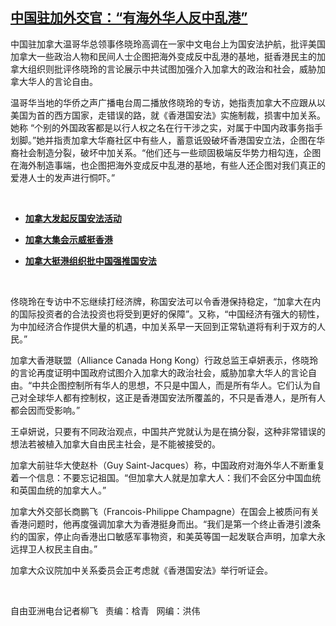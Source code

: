 <!--1596134867000-->
[中国驻加外交官：“有海外华人反中乱港”](https://www.rfa.org/mandarin/yataibaodao/junshiwaijiao/lf-07302020142853.html)
------

<p>中国驻加拿大温哥华总领事佟晓玲高调在一家中文电台上为国安法护航，批评美国加拿大一些政治人物和民间人士企图把海外变成反中乱港的基地，挺香港民主的加拿大组织则批评佟晓玲的言论展示中共试图加强介入加拿大的政治和社会，威胁加拿大华人的言论自由。</p><p>温哥华当地的华侨之声广播电台周二播放佟晓玲的专访，她指责加拿大不应跟从以美国为首的西方国家，走错误的路，就《香港国安法》实施制裁，损害中加关系。她称 “个别的外国政客都是以行人权之名在行干涉之实，对属于中国内政事务指手划脚。”她并指责加拿大华裔社区中有些人，蓄意诋毁破坏香港国安立法，企图在华裔社会制造分裂，破坏中加关系。“他们还与一些顽固极端反华势力相勾连，企图在海外制造事端，也企图把海外变成反中乱港的基地，有些人还企图对我们真正的爱港人士的发声进行恫吓。”</p><p> </p><ul><li><b><a class="external-link" href="http://www.rfa.org/mandarin/yataibaodao/junshiwaijiao/lf-07022020135149.html">加拿大发起反国安法活动</a></b></li></ul><ul><li><b><a class="external-link" href="http://www.rfa.org/mandarin/yataibaodao/gangtai/lf-05252020115710.html">加拿大集会示威挺香港</a></b></li></ul><ul><li><b><a class="external-link" href="http://www.rfa.org/mandarin/yataibaodao/gangtai/lf-05212020133744.html">加拿大挺港组织批中国强推国安法</a></b></li></ul><p> </p><p>佟晓玲在专访中不忘继续打经济牌，称国安法可以令香港保持稳定，“加拿大在内的国际投资者的合法投资也将受到更好的保障”。又称，“中国经济有强大的韧性，为中加经济合作提供大量的机遇，中加关系早一天回到正常轨道将有利于双方的人民。”</p><p>加拿大香港联盟（Alliance Canada Hong Kong）行政总监王卓妍表示，佟晓玲的言论再度证明中国政府试图介入加拿大的政治社会，威胁加拿大华人的言论自由。“中共企图控制所有华人的思想，不只是中国人，而是所有华人。它们认为自己对全球华人都有控制权，这正是香港国安法所覆盖的，不只是香港人，是所有人都会因而受影响。”</p><p>王卓妍说，只要有不同政治观点，中国共产党就认为是在搞分裂，这种非常错误的想法若被植入加拿大自由民主社会，是不能被接受的。</p><p>加拿大前驻华大使赵朴（Guy Saint-Jacques）称，中国政府对海外华人不断重复着一个信息：不要忘记祖国。“但加拿大人就是加拿大人：我们不会区分中国血统和英国血统的加拿大人。”</p><p>加拿大外交部长商鹏飞（Francois-Philippe Champagne）在国会上被质问有关香港问题时，他再度强调加拿大为香港挺身而出。“我们是第一个终止香港引渡条约的国家，停止向香港出口敏感军事物资，和美英等国一起发联合声明，加拿大永远捍卫人权民主自由。”</p><p>加拿大众议院加中关系委员会正考虑就《香港国安法》举行听证会。</p><p> </p><p>自由亚洲电台记者柳飞   责编：梒青   网编：洪伟</p>
